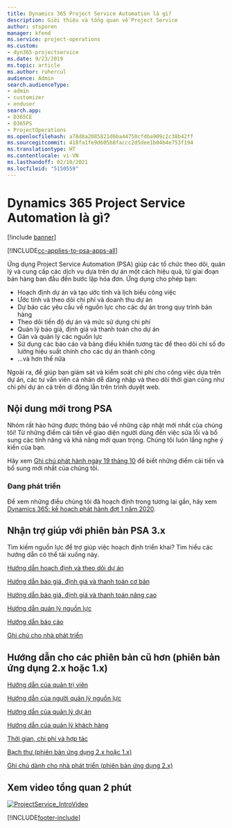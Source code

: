 ```yaml
---
title: Dynamics 365 Project Service Automation là gì?
description: Giới thiệu và tổng quan về Project Service
author: stsporen
manager: kfend
ms.service: project-operations
ms.custom:
- dyn365-projectservice
ms.date: 9/23/2019
ms.topic: article
ms.author: ruhercul
audience: Admin
search.audienceType:
- admin
- customizer
- enduser
search.app:
- D365CE
- D365PS
- ProjectOperations
ms.openlocfilehash: a78d8a2085821d6ba44750cfdba909c2c38b42ff
ms.sourcegitcommit: 418fa1fe9d605b8faccc2d5dee1b04b4e753f194
ms.translationtype: HT
ms.contentlocale: vi-VN
ms.lasthandoff: 02/10/2021
ms.locfileid: "5150559"
---
```

# <a name="what-is-dynamics-365-project-service-automation"></a>Dynamics 365 Project Service Automation là gì?

[!include [banner](../includes/psa-now-project-operations.md)]

[!INCLUDE[cc-applies-to-psa-apps-all](../includes/cc-applies-to-psa-apps-all.md)]

Ứng dụng Project Service Automation (PSA) giúp các tổ chức theo dõi, quản lý và cung cấp các dịch vụ dựa trên dự án một cách hiệu quả, từ giai đoạn bán hàng ban đầu đến bước lập hóa đơn. Ứng dụng cho phép bạn:

- Hoạch định dự án và tạo ước tính và lịch biểu công việc
- Ước tính và theo dõi chi phí và doanh thu dự án
- Dự báo các yêu cầu về nguồn lực cho các dự án trong quy trình bán hàng
- Theo dõi tiến độ dự án và mức sử dụng chi phí
- Quản lý báo giá, định giá và thanh toán cho dự án
- Gán và quản lý các nguồn lực
- Sử dụng các báo cáo và bảng điều khiển tương tác để theo dõi chỉ số đo lường hiệu suất chính cho các dự án thành công
- ...và hơn thế nữa

Ngoài ra, để giúp bạn giám sát và kiểm soát chi phí cho công việc dựa trên dự án, các tư vấn viên cá nhân dễ dàng nhập và theo dõi thời gian cũng như chi phí dự án cả trên di động lẫn trên trình duyệt web.

## <a name="whats-new-in-psa"></a>Nội dung mới trong PSA
Nhóm rất hào hứng được thông báo về những cập nhật mới nhất của chúng tôi! Từ những điểm cải tiến về giao diện người dùng đến việc sửa lỗi và bổ sung các tính năng và khả năng mới quan trọng. Chúng tôi luôn lắng nghe ý kiến của bạn.

Hãy xem [Ghi chú phát hành ngày 19 tháng 10](https://docs.microsoft.com/dynamics365-release-plan/2019wave2/index) để biết những điểm cải tiến và bổ sung mới nhất của chúng tôi.

### <a name="in-development"></a>Đang phát triển
Để xem những điều chúng tôi đã hoạch định trong tương lai gần, hãy xem [Dynamics 365: kế hoạch phát hành đợt 1 năm 2020](https://docs.microsoft.com/dynamics365-release-plan/2020wave1/index).

## <a name="get-help-with-psa-version-3x"></a>Nhận trợ giúp với phiên bản PSA 3.x
Tìm kiếm nguồn lực để trợ giúp việc hoạch định triển khai? Tìm hiểu các hướng dẫn có thể tải xuống này.

 [Hướng dẫn hoạch định và theo dõi dự án](../psa/implementation-guides/project-planning-tracking.md)

 [Hướng dẫn báo giá, định giá và thanh toán cơ bản](../psa/implementation-guides/begin-quoting-pricing-billing.md)

 [Hướng dẫn báo giá, định giá và thanh toán nâng cao](../psa/implementation-guides/adv-quoting-pricing-billing.md)

 [Hướng dẫn quản lý nguồn lực](../psa/implementation-guides/resource-management-guide.md)

 [Hướng dẫn báo cáo](../psa/implementation-guides/reporting-guide.md)

 [Ghi chú cho nhà phát triển](../psa/developer-guides/overview-dev-notes-v3.x.md)

## <a name="guidance-for-earlier-versions-app-version-2x-or-1x"></a>Hướng dẫn cho các phiên bản cũ hơn (phiên bản ứng dụng 2.x hoặc 1.x)
 [Hướng dẫn của quản trị viên](../psa/admin-guide.md)

 [Hướng dẫn của người quản lý nguồn lực](../psa/resource-manager-guide.md)

 [Hướng dẫn của quản lý dự án](../psa/project-manager-guide.md)

 [Hướng dẫn của quản lý khách hàng](../psa/account-manager-guide.md)

 [Thời gian, chi phí và hợp tác](../psa/time-expense-collaboration-guide.md)

 [Bạch thư (phiên bản ứng dụng 2.x hoặc 1.x)](../psa/white-papers.md)

 [Ghi chú dành cho nhà phát triển (phiên bản ứng dụng 2.x)](../psa/developer-guides/add-custom-qoi-forms-v2.x.md)

 ## <a name="watch-a-2-minute-overview-video"></a>Xem video tổng quan 2 phút
 <a name="heroArea"></a> [![ProjectService_IntroVideo](../psa/media/project-service-intro-video.png "ProjectService_IntroVideo")](https://go.microsoft.com/fwlink/p/?LinkId=799457)




[!INCLUDE[footer-include](../includes/footer-banner.md)]